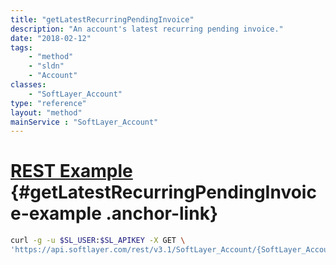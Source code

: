 ```yaml
---
title: "getLatestRecurringPendingInvoice"
description: "An account's latest recurring pending invoice."
date: "2018-02-12"
tags:
    - "method"
    - "sldn"
    - "Account"
classes:
    - "SoftLayer_Account"
type: "reference"
layout: "method"
mainService : "SoftLayer_Account"
---
```


# [REST Example](#getLatestRecurringPendingInvoice-example) <a href="/article/rest/"><i class="fas fa-question"></i></a> {#getLatestRecurringPendingInvoice-example .anchor-link} 
```bash
curl -g -u $SL_USER:$SL_APIKEY -X GET \
'https://api.softlayer.com/rest/v3.1/SoftLayer_Account/{SoftLayer_AccountID}/getLatestRecurringPendingInvoice'
```
